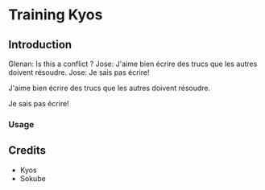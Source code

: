# Training Kyos

## Introduction


Glenan: Is this a conflict ?
Jose: J'aime bien écrire des trucs que les autres doivent résoudre.
Jose: Je sais pas écrire!

J'aime bien écrire des trucs que les autres doivent résoudre.

Je sais pas écrire!


### Usage

## Credits

* Kyos
* Sokube
